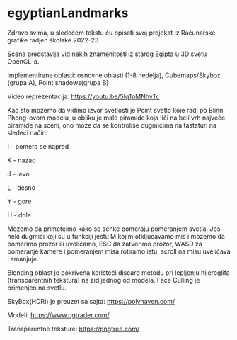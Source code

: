 # egyptianLandmarks

Zdravo svima, u sledećem tekstu ću opisati svoj projekat iz Računarske grafike radjen školske 2022-23

Scena predstavlja vid nekih znamenitosti iz starog Egipta u 3D svetu OpenGL-a. 

Implementirane oblasti: osnovne oblasti (1-8 nedelja), Cubemaps/Skybox (grupa A), Point shadows(grupa B)

Video reprezentacija: https://youtu.be/5Iq1pMNhvTc

Kao sto možemo da vidimo izvor svetlosti je Point svetlo koje radi po Blinn Phong-ovom modelu, u obliku je male piramide koja liči na beli vrh najveće 
piramide na sceni, ono može da se kontroliše dugmićima na tastaturi na sledeći način:  

I - pomera se napred

K - nazad

J - levo

L - desno

Y - gore

H - dole

Mozemo da primeteimo kako se senke pomeraju pomeranjem svetla. Jos neki dugmići koji su u funkciji jestu M kojim otkljucavamo mis i mozemo da pomerimo prozor ili uveličamo, ESC da zatvorimo prozor, WASD za pomeranje kamere i pomeranjem misa rotiramo istu, scroll na misu uveličava i smanjuje.

Blending oblast je pokrivena koristeći discard metodu pri lepljenju hijeroglifa (transparentnih tekstura) na zid jednog od modela.
Face Culling je primenjen na svetlu.

SkyBox(HDRI) je preuzet sa sajta: https://polyhaven.com/

Modeli: https://www.cgtrader.com/

Transparentne teksture: https://pngtree.com/
